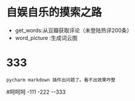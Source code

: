 自娱自乐的摸索之路
==
- get_words:从豆瓣获取评论（未登陆热评200条）
- word_picture :生成词云图

333
===
    pycharm markdown 插件出问题了。看不出效果咋整

#呵呵呵
-111
-222
--333